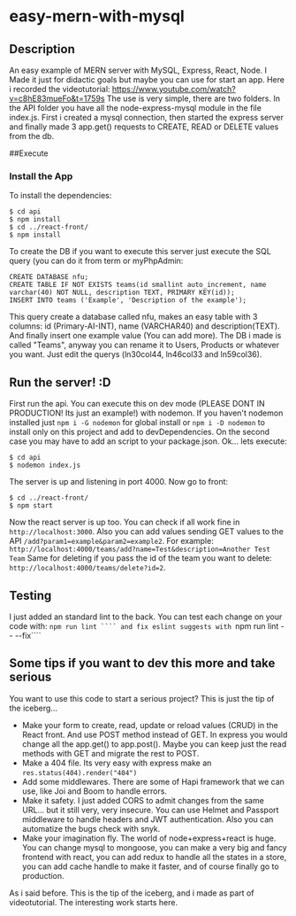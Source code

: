 # easy-mern-with-mysql
## Description
An easy example of MERN server with MySQL, Express, React, Node. 
I Made it just for didactic goals but maybe you can use for start an app. Here i recorded the videotutorial: https://www.youtube.com/watch?v=c8hE83mueFo&t=1759s
The use is very simple, there are two folders. 
In the API folder you have all the node-express-mysql module in the file index.js.
First i created a mysql connection, then started the express server and finally made 3 app.get() requests to CREATE, READ or DELETE values from the db.

##Execute
### Install the App
To install the dependencies:
```
$ cd api
$ npm install
$ cd ../react-front/
$ npm install
```
To create the DB if you want to execute this server just execute the SQL query (you can do it from term or myPhpAdmin:
```
CREATE DATABASE nfu;
CREATE TABLE IF NOT EXISTS teams(id smallint auto_increment, name varchar(40) NOT NULL, description TEXT, PRIMARY KEY(id));
INSERT INTO teams ('Example', 'Description of the example');
```
This query create a database called nfu, makes an easy table with 3 columns: id (Primary-AI-INT), name (VARCHAR40) and description(TEXT). And finally insert one example value (You can add more).
The DB i made is called "Teams", anyway you can rename it to Users, Products or whatever you want. Just edit the querys (ln30col44, ln46col33 and ln59col36).

## Run the server! :D
First run the api. You can execute this on dev mode (PLEASE DONT IN PRODUCTION! Its just an example!) with nodemon. If you haven't nodemon installed just `npm i -G nodemon` for global install or `npm i -D nodemon` to install only on this project and add to devDependencies.
On the second case you may have to add an script to your package.json.
Ok... lets execute:
```
$ cd api
$ nodemon index.js
```
The server is up and listening in port 4000. Now go to front:
```
$ cd ../react-front/
$ npm start
```
Now the react server is up too. You can check if all work fine in `http://localhost:3000`. 
Also you can add values sending GET values to the API `/add?param1=example&param2=example2`. For example: `http://localhost:4000/teams/add?name=Test&description=Another Test Team`
Same for deleting if you pass the id of the team you want to delete: `http://localhost:4000/teams/delete?id=2`.

## Testing
I just added an standard lint to the back. You can test each change on your code with:
```npm run lint ````
and fix eslint suggests with
```npm run lint -- --fix````

## Some tips if you want to dev this more and take serious
You want to use this code to start a serious project? This is just the tip of the iceberg... 
- Make your form to create, read, update or reload values (CRUD) in the React front. And use POST method instead of GET.  In express you would change all the app.get() to app.post(). Maybe you can keep just the read methods with GET and migrate the rest to POST.
- Make a 404 file. Its very easy with express make an `res.status(404).render("404")`
- Add some middlewares. There are some of Hapi framework that we can use, like Joi and Boom to handle errors.
- Make it safety. I just added CORS to admit changes from the same URL... but it still very, very insecure. You can use Helmet and Passport middleware to handle headers and JWT authentication. Also you can automatize the bugs check with snyk.
- Make your imagination fly. The world of node+express+react is huge. You can change mysql to mongoose, you can make a very big and fancy frontend with react, you can add redux to handle all the states in a store, you can add cache handle to make it faster, and of course finally go to production.

As i said before. This is the tip of the iceberg, and i made as part of videotutorial. The interesting work starts here.
